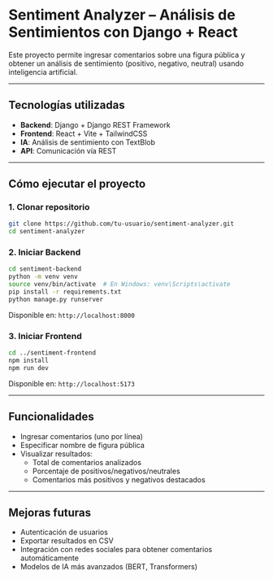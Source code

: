 # Sentiment Analyzer – Análisis de Sentimientos con Django + React

Este proyecto permite ingresar comentarios sobre una figura pública y obtener un análisis de sentimiento (positivo, negativo, neutral) usando inteligencia artificial.

---

## Tecnologías utilizadas

- **Backend**: Django + Django REST Framework
- **Frontend**: React + Vite + TailwindCSS
- **IA**: Análisis de sentimiento con TextBlob
- **API**: Comunicación vía REST

---

## Cómo ejecutar el proyecto

### 1. Clonar repositorio

```bash
git clone https://github.com/tu-usuario/sentiment-analyzer.git
cd sentiment-analyzer
```

### 2. Iniciar Backend

```bash
cd sentiment-backend
python -m venv venv
source venv/bin/activate  # En Windows: venv\Scripts\activate
pip install -r requirements.txt
python manage.py runserver
```

Disponible en: `http://localhost:8000`

### 3. Iniciar Frontend

```bash
cd ../sentiment-frontend
npm install
npm run dev
```

Disponible en: `http://localhost:5173`

---

## Funcionalidades

- Ingresar comentarios (uno por línea)
- Especificar nombre de figura pública
- Visualizar resultados:
  - Total de comentarios analizados
  - Porcentaje de positivos/negativos/neutrales
  - Comentarios más positivos y negativos destacados

---

## Mejoras futuras

- Autenticación de usuarios
- Exportar resultados en CSV
- Integración con redes sociales para obtener comentarios automáticamente
- Modelos de IA más avanzados (BERT, Transformers)
